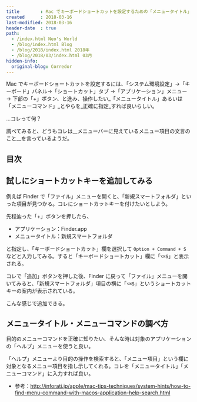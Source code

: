```yaml
---
title        : Mac でキーボードショートカットを設定するための「メニュータイトル」「メニューコマンド」って？ショートカットキーの追加方法
created      : 2018-03-16
last-modified: 2018-03-16
header-date  : true
path:
  - /index.html Neo's World
  - /blog/index.html Blog
  - /blog/2018/index.html 2018年
  - /blog/2018/03/index.html 03月
hidden-info:
  original-blog: Corredor
---
```


Mac でキーボードショートカットを設定するには、「システム環境設定」→「キーボード」パネル→「ショートカット」タブ →「アプリケーション」メニュー → 下部の「+」ボタン、と進み、操作したい_「メニュータイトル」あるいは「メニューコマンド」_とやらを_正確に指定_すれば良いらしい。

…コレって何？

調べてみると、どうもコレは__メニューバーに見えているメニュー項目の文言のこと__を言っているようだ。

## 目次

## 試しにショートカットキーを追加してみる

例えば Finder で「ファイル」メニューを開くと、「新規スマートフォルダ」といった項目が見つかる。コレにショートカットキーを付けたいとしよう。

先程辿った「+」ボタンを押したら、

- アプリケーション：Finder.app
- メニュータイトル：新規スマートフォルダ

と指定し、「キーボードショートカット」欄を選択して `Option + Command + S` などと入力してみる。すると「キーボードショートカット」欄に「`⌥⌘S`」と表示される。

コレで「追加」ボタンを押した後、Finder に戻って「ファイル」メニューを開いてみると、「新規スマートフォルダ」項目の横に「`⌥⌘S`」というショートカットキーの案内が表示されている。

こんな感じで追加できる。

## メニュータイトル・メニューコマンドの調べ方

目的のメニューコマンドを正確に知りたい、そんな時は対象のアプリケーションの「ヘルプ」メニューを使うと良い。

「ヘルプ」メニューより目的の操作を検索すると、「メニュー項目」という欄に対象となるメニュー項目を指し示してくれる。コレを「メニュータイトル」「メニューコマンド」に入力すれば良い。

- 参考：<http://inforati.jp/apple/mac-tips-techniques/system-hints/how-to-find-menu-command-with-macos-application-help-search.html>
